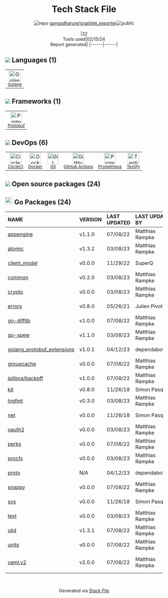 <!--
&lt;--- Readme.md Snippet without images Start ---&gt;
## Tech Stack
gangadharure/graphite_exporter is built on the following main stack:

- [Golang](http://golang.org/) – Languages
- [Protobuf](https://developers.google.com/protocol-buffers/) – Serialization Frameworks
- [CircleCI](https://circleci.com/) – Continuous Integration
- [Docker](https://www.docker.com/) – Virtual Machine Platforms & Containers
- [GitHub Actions](https://github.com/features/actions) – Continuous Integration
- [Prometheus](http://prometheus.io/) – Monitoring Tools
- [Testify](https://github.com/stretchr/testify) – Go Testing

Full tech stack [here](/techstack.md)

&lt;--- Readme.md Snippet without images End ---&gt;

&lt;--- Readme.md Snippet with images Start ---&gt;
## Tech Stack
gangadharure/graphite_exporter is built on the following main stack:

- <img width='25' height='25' src='https://img.stackshare.io/service/1005/O6AczwfV_400x400.png' alt='Golang'/> [Golang](http://golang.org/) – Languages
- <img width='25' height='25' src='https://img.stackshare.io/service/4393/ma2jqJKH_400x400.png' alt='Protobuf'/> [Protobuf](https://developers.google.com/protocol-buffers/) – Serialization Frameworks
- <img width='25' height='25' src='https://img.stackshare.io/service/190/CvqrSSFs_400x400.jpg' alt='CircleCI'/> [CircleCI](https://circleci.com/) – Continuous Integration
- <img width='25' height='25' src='https://img.stackshare.io/service/586/n4u37v9t_400x400.png' alt='Docker'/> [Docker](https://www.docker.com/) – Virtual Machine Platforms & Containers
- <img width='25' height='25' src='https://img.stackshare.io/service/11563/actions.png' alt='GitHub Actions'/> [GitHub Actions](https://github.com/features/actions) – Continuous Integration
- <img width='25' height='25' src='https://img.stackshare.io/service/2501/default_3cf1b307194b26782be5cb209d30360580ae5b3c.png' alt='Prometheus'/> [Prometheus](http://prometheus.io/) – Monitoring Tools
- <img width='25' height='25' src='https://img.stackshare.io/service/8695/stretchr.png' alt='Testify'/> [Testify](https://github.com/stretchr/testify) – Go Testing

Full tech stack [here](/techstack.md)

&lt;--- Readme.md Snippet with images End ---&gt;
-->
<div align="center">

# Tech Stack File
![](https://img.stackshare.io/repo.svg "repo") [gangadharure/graphite_exporter](https://github.com/gangadharure/graphite_exporter)![](https://img.stackshare.io/public_badge.svg "public")
<br/><br/>
|32<br/>Tools used|02/15/24 <br/>Report generated|
|------|------|
</div>

## <img src='https://img.stackshare.io/languages.svg'/> Languages (1)
<table><tr>
  <td align='center'>
  <img width='36' height='36' src='https://img.stackshare.io/service/1005/O6AczwfV_400x400.png' alt='Golang'>
  <br>
  <sub><a href="http://golang.org/">Golang</a></sub>
  <br>
  <sub></sub>
</td>

</tr>
</table>

## <img src='https://img.stackshare.io/frameworks.svg'/> Frameworks (1)
<table><tr>
  <td align='center'>
  <img width='36' height='36' src='https://img.stackshare.io/service/4393/ma2jqJKH_400x400.png' alt='Protobuf'>
  <br>
  <sub><a href="https://developers.google.com/protocol-buffers/">Protobuf</a></sub>
  <br>
  <sub></sub>
</td>

</tr>
</table>

## <img src='https://img.stackshare.io/devops.svg'/> DevOps (6)
<table><tr>
  <td align='center'>
  <img width='36' height='36' src='https://img.stackshare.io/service/190/CvqrSSFs_400x400.jpg' alt='CircleCI'>
  <br>
  <sub><a href="https://circleci.com/">CircleCI</a></sub>
  <br>
  <sub></sub>
</td>

<td align='center'>
  <img width='36' height='36' src='https://img.stackshare.io/service/586/n4u37v9t_400x400.png' alt='Docker'>
  <br>
  <sub><a href="https://www.docker.com/">Docker</a></sub>
  <br>
  <sub></sub>
</td>

<td align='center'>
  <img width='36' height='36' src='https://img.stackshare.io/service/1046/git.png' alt='Git'>
  <br>
  <sub><a href="http://git-scm.com/">Git</a></sub>
  <br>
  <sub></sub>
</td>

<td align='center'>
  <img width='36' height='36' src='https://img.stackshare.io/service/11563/actions.png' alt='GitHub Actions'>
  <br>
  <sub><a href="https://github.com/features/actions">GitHub Actions</a></sub>
  <br>
  <sub></sub>
</td>

<td align='center'>
  <img width='36' height='36' src='https://img.stackshare.io/service/2501/default_3cf1b307194b26782be5cb209d30360580ae5b3c.png' alt='Prometheus'>
  <br>
  <sub><a href="http://prometheus.io/">Prometheus</a></sub>
  <br>
  <sub></sub>
</td>

<td align='center'>
  <img width='36' height='36' src='https://img.stackshare.io/service/8695/stretchr.png' alt='Testify'>
  <br>
  <sub><a href="https://github.com/stretchr/testify">Testify</a></sub>
  <br>
  <sub></sub>
</td>

</tr>
</table>


## <img src='https://img.stackshare.io/group.svg' /> Open source packages (24)</h2>

## <img width='24' height='24' src='https://img.stackshare.io/service/21112/default_1346bbda8fe03e4dce5601323a3ca47a10c1ae36.png'/> Go Packages (24)

|NAME|VERSION|LAST UPDATED|LAST UPDATED BY|LICENSE|VULNERABILITIES|
|:------|:------|:------|:------|:------|:------|
|[appengine](https://pkg.go.dev/google.golang.org/appengine)|v1.1.0|07/08/22|Matthias Rampke |Apache-2.0|N/A|
|[atomic](https://pkg.go.dev/go.uber.org/atomic)|v1.3.2|03/08/23|Matthias Rampke |MIT|N/A|
|[client_model](https://pkg.go.dev/github.com/prometheus/client_model)|v0.0.0|11/29/22|SuperQ |Apache-2.0|N/A|
|[common](https://pkg.go.dev/github.com/prometheus/common)|v0.2.0|03/08/23|Matthias Rampke |Apache-2.0|N/A|
|[crypto](https://pkg.go.dev/golang.org/x/crypto)|v0.0.0|03/08/23|Matthias Rampke |BSD-3-Clause|[CVE-2020-9283](https://github.com/advisories/GHSA-ffhg-7mh4-33c4) (Moderate)|
|[errors](https://pkg.go.dev/github.com/pkg/errors)|v0.8.0|05/26/21|Julien Pivotto |BSD-2-Clause|N/A|
|[go-difflib](https://pkg.go.dev/github.com/pmezard/go-difflib)|v1.0.0|07/08/22|Matthias Rampke |BSD-3-Clause|N/A|
|[go-spew](https://pkg.go.dev/github.com/davecgh/go-spew)|v1.1.0|03/08/23|Matthias Rampke |ISC|N/A|
|[golang_protobuf_extensions](https://pkg.go.dev/github.com/matttproud/golang_protobuf_extensions)|v1.0.1|04/12/23|dependabot[bot] |Apache-2.0|N/A|
|[groupcache](https://pkg.go.dev/github.com/golang/groupcache)|v0.0.0|07/08/22|Matthias Rampke |Apache-2.0|N/A|
|[jpillora/backoff](https://pkg.go.dev/github.com/jpillora/backoff)|v1.0.0|07/08/22|Matthias Rampke |MIT|N/A|
|[kit](https://pkg.go.dev/github.com/go-kit/kit)|v0.8.0|11/26/18|Simon Pasquier |MIT|N/A|
|[logfmt](https://pkg.go.dev/github.com/go-logfmt/logfmt)|v0.3.0|03/08/23|Matthias Rampke |MIT|N/A|
|[net](https://pkg.go.dev/golang.org/x/net)|v0.0.0|11/26/18|Simon Pasquier |BSD-3-Clause|N/A|
|[oauth2](https://pkg.go.dev/golang.org/x/oauth2)|v0.0.0|03/08/23|Matthias Rampke |BSD-3-Clause|N/A|
|[perks](https://pkg.go.dev/github.com/beorn7/perks)|v0.0.0|07/08/22|Matthias Rampke |MIT|N/A|
|[procfs](https://pkg.go.dev/github.com/prometheus/procfs)|v0.0.0|03/08/23|Matthias Rampke |Apache-2.0|N/A|
|[proto](https://pkg.go.dev/github.com/golang/protobuf/proto)|N/A|04/12/23|dependabot[bot] |BSD-3-Clause|N/A|
|[snappy](https://pkg.go.dev/github.com/golang/snappy)|v0.0.0|07/08/22|Matthias Rampke |BSD-3-Clause|N/A|
|[sys](https://pkg.go.dev/golang.org/x/sys)|v0.0.0|11/26/18|Simon Pasquier |BSD-3-Clause|N/A|
|[text](https://pkg.go.dev/golang.org/x/text)|v0.0.0|03/08/23|Matthias Rampke |BSD-3-Clause|N/A|
|[ulid](https://pkg.go.dev/github.com/oklog/ulid)|v1.3.1|07/08/22|Matthias Rampke |Apache-2.0|N/A|
|[units](https://pkg.go.dev/github.com/alecthomas/units)|v0.0.0|07/08/22|Matthias Rampke |MIT|N/A|
|[yaml.v2](https://pkg.go.dev/gopkg.in/yaml.v2)|v2.0.0|07/08/22|Matthias Rampke |LGPL-3.0|[CVE-2019-11254](https://github.com/advisories/GHSA-wxc4-f4m6-wwqv) (Moderate)|

<br/>
<div align='center'>

Generated via [Stack File](https://github.com/marketplace/stack-file)
